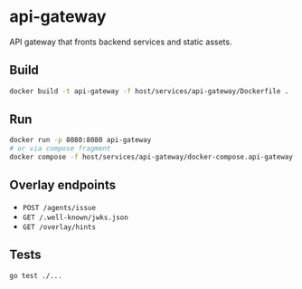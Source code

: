 # api-gateway

API gateway that fronts backend services and static assets.

## Build
```bash
docker build -t api-gateway -f host/services/api-gateway/Dockerfile .
```

## Run
```bash
docker run -p 8080:8080 api-gateway
# or via compose fragment
docker compose -f host/services/api-gateway/docker-compose.api-gateway.yaml --profile api-gateway up
```

## Overlay endpoints
- `POST /agents/issue`
- `GET /.well-known/jwks.json`
- `GET /overlay/hints`

## Tests

```bash
go test ./...
```
